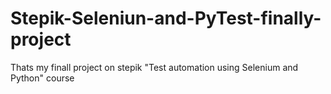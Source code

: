 # Stepik-Seleniun-and-PyTest-finally-project
Thats my finall project on stepik "Test automation using Selenium and Python" course
